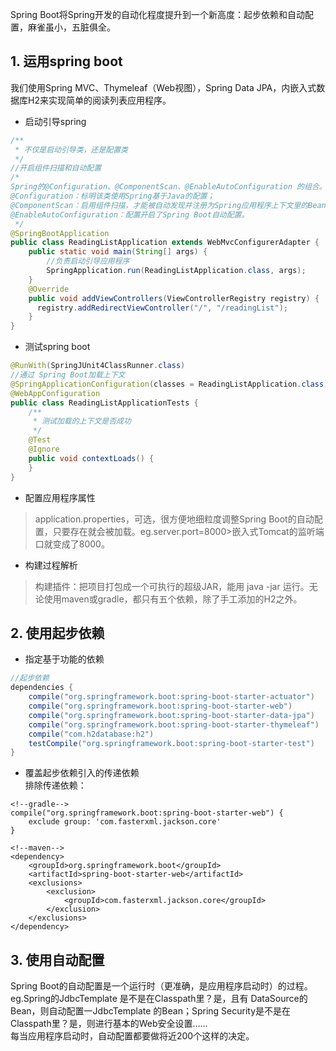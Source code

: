 Spring Boot将Spring开发的自动化程度提升到一个新高度：起步依赖和自动配置，麻雀虽小，五脏俱全。

## 1. 运用spring boot
我们使用Spring MVC、Thymeleaf（Web视图），Spring Data JPA，内嵌入式数据库H2来实现简单的阅读列表应用程序。

- 启动引导spring

```java  
/**
 * 不仅是启动引导类，还是配置类
 */
//开启组件扫描和自动配置
/*
Spring的@Configuration、@ComponentScan、@EnableAutoConfiguration 的组合。
@Configuration：标明该类使用Spring基于Java的配置；
@ComponentScan：启用组件扫描，才能被自动发现并注册为Spring应用程序上下文里的Bean；
@EnableAutoConfiguration：配置开启了Spring Boot自动配置。
 */
@SpringBootApplication
public class ReadingListApplication extends WebMvcConfigurerAdapter {
    public static void main(String[] args) {
        //负责启动引导应用程序
        SpringApplication.run(ReadingListApplication.class, args);
    }
    @Override
    public void addViewControllers(ViewControllerRegistry registry) {
      registry.addRedirectViewController("/", "/readingList");
    }
}
```

- 测试spring boot

```java  
@RunWith(SpringJUnit4ClassRunner.class)
//通过 Spring Boot加载上下文
@SpringApplicationConfiguration(classes = ReadingListApplication.class)
@WebAppConfiguration
public class ReadingListApplicationTests {
	/**
	 * 测试加载的上下文是否成功
	 */
	@Test
	@Ignore
	public void contextLoads() {
	}
}
```

- 配置应用程序属性
>application.properties，可选，很方便地细粒度调整Spring Boot的自动配置，只要存在就会被加载。eg.server.port=8000>嵌入式Tomcat的监听端口就变成了8000。

- 构建过程解析

>构建插件：把项目打包成一个可执行的超级JAR，能用 java -jar 运行。无论使用maven或gradle，都只有五个依赖，除了手工添加的H2之外。

## 2. 使用起步依赖
- 指定基于功能的依赖

```java  
//起步依赖
dependencies {
    compile("org.springframework.boot:spring-boot-starter-actuator")
    compile("org.springframework.boot:spring-boot-starter-web")
    compile("org.springframework.boot:spring-boot-starter-data-jpa")
    compile("org.springframework.boot:spring-boot-starter-thymeleaf")
    compile("com.h2database:h2")
    testCompile("org.springframework.boot:spring-boot-starter-test")
}
```

- 覆盖起步依赖引入的传递依赖  
排除传递依赖：

```
<!--gradle-->
compile("org.springframework.boot:spring-boot-starter-web") {
    exclude group: 'com.fasterxml.jackson.core'
}

<!--maven-->
<dependency>
    <groupId>org.springframework.boot</groupId>
    <artifactId>spring-boot-starter-web</artifactId>
    <exclusions>
        <exclusion>
            <groupId>com.fasterxml.jackson.core</groupId>
        </exclusion>
    </exclusions>
</dependency>
```

## 3. 使用自动配置

Spring Boot的自动配置是一个运行时（更准确，是应用程序启动时）的过程。eg.Spring的JdbcTemplate 是不是在Classpath里？是，且有 DataSource的Bean，则自动配置一JdbcTemplate 的Bean；Spring Security是不是在Classpath里？是，则进行基本的Web安全设置……  
每当应用程序启动时，自动配置都要做将近200个这样的决定。